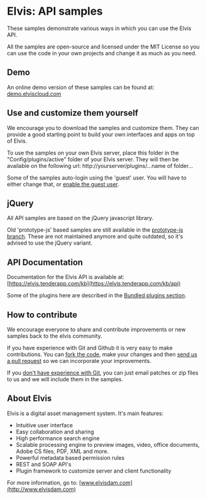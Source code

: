 Elvis: API samples
=======================================

These samples demonstrate various ways in which you can use the Elvis API.

All the samples are open-source and licensed under the MIT License so you can use the code in your own projects and change it as much as you need.


Demo
--------
An online demo version of these samples can be found at: [demo.elviscloud.com](http://demo.elviscloud.com)


Use and customize them yourself
--------
We encourage you to download the samples and customize them. They can provide a good starting point to build your own interfaces and apps on top of Elvis.

To use the samples on your own Elvis server, place this folder in the "Config/plugins/active" folder of your Elvis server. They will then be available on the following url: http://yourserver/plugins/...name of folder...

Some of the samples auto-login using the 'guest' user. You will have to either change that, or [enable the guest user](https://elvis.tenderapp.com/kb/special-configurations/creating-a-public-guest-account).


jQuery
--------
All API samples are based on the jQuery javascript library.

Old 'prototype-js' based samples are still available in the [prototype-js branch](https://github.com/dutchsoftware/elvis-API-samples/tree/prototype-js). These are not maintained anymore and quite outdated, so it's advised to use the jQuery variant.


API Documentation
--------
Documentation for the Elvis API is available at: [https://elvis.tenderapp.com/kb](https://elvis.tenderapp.com/kb/api)

Some of the plugins here are described in the [Bundled plugins section](https://elvis.tenderapp.com/kb/bundled-plugins/bundled-plugins).


How to contribute
--------
We encourage everyone to share and contribute improvements or new samples back to the elvis community.

If you have experience with Git and Github it is very easy to make contributions. You can [fork the code](http://help.github.com/fork-a-repo), make your changes and then [send us a pull request](http://help.github.com/send-pull-requests) so we can incorporate your improvements.

If you [don't have experience with Git](http://help.github.com), you can just email patches or zip files to us and we will include them in the samples.


About Elvis
--------
Elvis is a digital asset management system. It's main features:

- Intuitive user interface
- Easy collaboration and sharing
- High performance search engine
- Scalable processing engine to preview images, video, office documents, Adobe CS files, PDF, XML and more.
- Powerful metadata based permission rules
- REST and SOAP API's
- Plugin framework to customize server and client functionality

For more information, go to: [www.elvisdam.com](http://www.elvisdam.com)